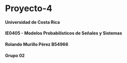 # Proyecto-4

#### Universidad de Costa Rica
#### IE0405 - Modelos Probabilísticos de Señales y Sistemas
#### Rolando Murillo Pérez B54966
#### Grupo 02

